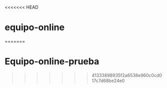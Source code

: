 <<<<<<< HEAD
# equipo-online
=======
# Equipo-online-prueba
>>>>>>> 41333898935f2a6538e960c0cd017c7d68be24e0

